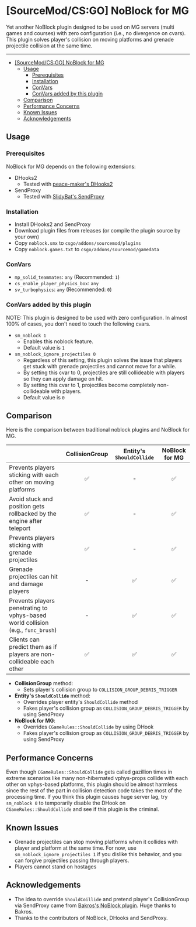 
# [SourceMod/CS:GO] NoBlock for MG

Yet another NoBlock plugin designed to be used on MG servers (multi games and courses) with zero configuration (i.e., no divergence on cvars). This plugin solves player's collision on moving platforms and grenade projectile collision at the same time.

----

- [[SourceMod/CS:GO] NoBlock for MG](#sourcemodcsgo-noblock-for-mg)
  - [Usage](#usage)
    - [Prerequisites](#prerequisites)
    - [Installation](#installation)
    - [ConVars](#convars)
    - [ConVars added by this plugin](#convars-added-by-this-plugin)
  - [Comparison](#comparison)
  - [Performance Concerns](#performance-concerns)
  - [Known Issues](#known-issues)
  - [Acknowledgements](#acknowledgements)

## Usage

### Prerequisites

NoBlock for MG depends on the following extensions:

- DHooks2
  - Tested with [peace-maker's DHooks2](https://github.com/peace-maker/DHooks2)
- SendProxy
  - Tested with [SlidyBat's SendProxy](https://github.com/SlidyBat/sendproxy)

### Installation

- Install DHooks2 and SendProxy
- Download plugin files from releases (or compile the plugin source by your own)
- Copy `noblock.smx` to `csgo/addons/sourcemod/plugins`
- Copy `noblock.games.txt` to `csgo/addons/sourcemod/gamedata`

### ConVars

- `mp_solid_teammates`: `any` (Recommended: `1`)
- `cs_enable_player_physics_box`: `any`
- `sv_turbophysics`: `any` (Recommended: `0`)

### ConVars added by this plugin

NOTE: This plugin is designed to be used with zero configuration. In almost 100% of cases, you don't need to touch the following cvars.

- `sm_noblock 1`
  - Enables this noblock feature.
  - Default value is `1`
- `sm_noblock_ignore_projectiles 0`
  - Regardless of this setting, this plugin solves the issue that players get stuck with grenade projectiles and cannot move for a while.
  - By setting this cvar to 0, projectiles are still collideable with players so they can apply damage on hit.
  - By setting this cvar to 1, projectiles become completely non-collideable with players.
  - Default value is `0`

## Comparison

Here is the comparison between traditional noblock plugins and NoBlock for MG.

|  | CollisionGroup | Entity's `ShouldCollide` | NoBlock for MG |
|---|:-:|:-:|:-:|
| Prevents players sticking with each other on moving platforms | ✅ | - | ✅ |
| Avoid stuck and position gets rollbacked by the engine after teleport | ✅ | - | ✅ |
| Prevents players sticking with grenade projectiles | ✅ | - | ✅ |
| Grenade projectiles can hit and damage players | - | ✅ | ✅ |
| Prevents players penetrating to vphys-based world collision (e.g., `func_brush`) | - | ✅ | ✅ |
| Clients can predict them as if players are non-collideable each other | ✅ | ✅ | ✅ |

- **CollisionGroup** method:
  - Sets player's collision group to `COLLISION_GROUP_DEBRIS_TRIGGER`
- **Entity's `ShouldCollide`** method:
  - Overrides player entity's `ShouldCollide` method
  - Fakes player's collision group as `COLLISION_GROUP_DEBRIS_TRIGGER` by using SendProxy
- **NoBlock for MG**:
  - Overrides `CGameRules::ShouldCollide` by using DHook
  - Fakes player's collision group as `COLLISION_GROUP_DEBRIS_TRIGGER` by using SendProxy

## Performance Concerns

Even though `CGameRules::ShouldCollide` gets called gazillion times in extreme scenarios like many non-hibernated vphys-props collide with each other on vphys-based platforms, this plugin should be almost harmless since the rest of the part in collision detection code takes the most of the processing time. If you think this plugin causes huge server lag, try `sm_noblock 0` to temporarily disable the DHook on `CGameRules::ShouldCollide` and see if this plugin is the criminal.

## Known Issues

- Grenade projectiles can stop moving platforms when it collides with player and platform at the same time. For now, use `sm_noblock_ignore_projectiles 1` if you dislike this behavior, and you can forgive projectiles passing through players.
- Players cannot stand on hostages

## Acknowledgements

- The idea to override `ShouldCoillide` and pretend player's CollisionGroup via SendProxy came from [Bakros's NoBlock plugin](https://forums.alliedmods.net/showthread.php?p=1783205). Huge thanks to Bakros.
- Thanks to the contributors of NoBlock, DHooks and SendProxy.